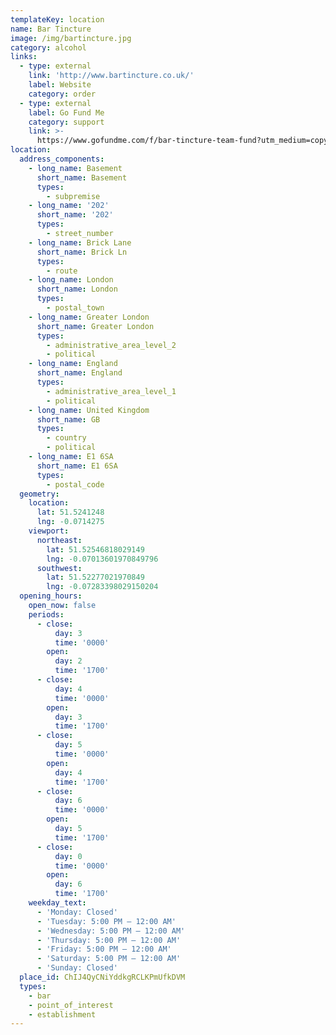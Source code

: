 ```yaml
---
templateKey: location
name: Bar Tincture
image: /img/bartincture.jpg
category: alcohol
links:
  - type: external
    link: 'http://www.bartincture.co.uk/'
    label: Website
    category: order
  - type: external
    label: Go Fund Me
    category: support
    link: >-
      https://www.gofundme.com/f/bar-tincture-team-fund?utm_medium=copy_link&utm_source=customer&utm_campaign=p_lico+share-sheet
location:
  address_components:
    - long_name: Basement
      short_name: Basement
      types:
        - subpremise
    - long_name: '202'
      short_name: '202'
      types:
        - street_number
    - long_name: Brick Lane
      short_name: Brick Ln
      types:
        - route
    - long_name: London
      short_name: London
      types:
        - postal_town
    - long_name: Greater London
      short_name: Greater London
      types:
        - administrative_area_level_2
        - political
    - long_name: England
      short_name: England
      types:
        - administrative_area_level_1
        - political
    - long_name: United Kingdom
      short_name: GB
      types:
        - country
        - political
    - long_name: E1 6SA
      short_name: E1 6SA
      types:
        - postal_code
  geometry:
    location:
      lat: 51.5241248
      lng: -0.0714275
    viewport:
      northeast:
        lat: 51.52546818029149
        lng: -0.07013601970849796
      southwest:
        lat: 51.52277021970849
        lng: -0.07283398029150204
  opening_hours:
    open_now: false
    periods:
      - close:
          day: 3
          time: '0000'
        open:
          day: 2
          time: '1700'
      - close:
          day: 4
          time: '0000'
        open:
          day: 3
          time: '1700'
      - close:
          day: 5
          time: '0000'
        open:
          day: 4
          time: '1700'
      - close:
          day: 6
          time: '0000'
        open:
          day: 5
          time: '1700'
      - close:
          day: 0
          time: '0000'
        open:
          day: 6
          time: '1700'
    weekday_text:
      - 'Monday: Closed'
      - 'Tuesday: 5:00 PM – 12:00 AM'
      - 'Wednesday: 5:00 PM – 12:00 AM'
      - 'Thursday: 5:00 PM – 12:00 AM'
      - 'Friday: 5:00 PM – 12:00 AM'
      - 'Saturday: 5:00 PM – 12:00 AM'
      - 'Sunday: Closed'
  place_id: ChIJ4QyCNiYddkgRCLKPmUfkDVM
  types:
    - bar
    - point_of_interest
    - establishment
---
```

